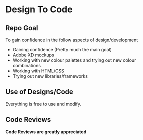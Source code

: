# Design To Code

## Repo Goal

To gain confidence in the follow aspects of design/development

* Gaining confidence (Pretty much the main goal)
* Adobe XD mockups
* Working with new colour palettes and trying out new colour combinations
* Working with HTML/CSS
* Trying out new libraries/frameworks

## Use of Designs/Code

Everything is free to use and modify.

## Code Reviews

**Code Reviews are greatly appreciated**
